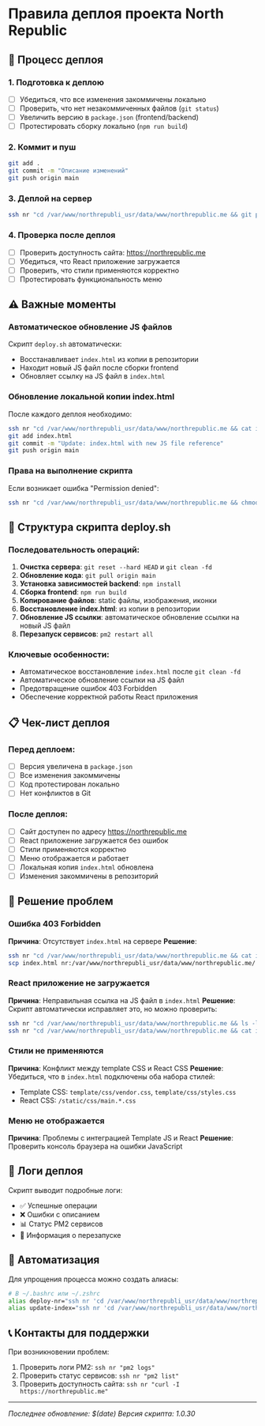 # Правила деплоя проекта North Republic

## 🚀 Процесс деплоя

### 1. Подготовка к деплою
- [ ] Убедиться, что все изменения закоммичены локально
- [ ] Проверить, что нет незакоммиченных файлов (`git status`)
- [ ] Увеличить версию в `package.json` (frontend/backend)
- [ ] Протестировать сборку локально (`npm run build`)

### 2. Коммит и пуш
```bash
git add .
git commit -m "Описание изменений"
git push origin main
```

### 3. Деплой на сервер
```bash
ssh nr "cd /var/www/northrepubli_usr/data/www/northrepublic.me && git pull origin main && chmod +x deploy.sh && ./deploy.sh"
```

### 4. Проверка после деплоя
- [ ] Проверить доступность сайта: https://northrepublic.me
- [ ] Убедиться, что React приложение загружается
- [ ] Проверить, что стили применяются корректно
- [ ] Протестировать функциональность меню

## ⚠️ Важные моменты

### Автоматическое обновление JS файлов
Скрипт `deploy.sh` автоматически:
- Восстанавливает `index.html` из копии в репозитории
- Находит новый JS файл после сборки frontend
- Обновляет ссылку на JS файл в `index.html`

### Обновление локальной копии index.html
После каждого деплоя необходимо:
```bash
ssh nr "cd /var/www/northrepubli_usr/data/www/northrepublic.me && cat index.html" > index.html
git add index.html
git commit -m "Update: index.html with new JS file reference"
git push origin main
```

### Права на выполнение скрипта
Если возникает ошибка "Permission denied":
```bash
ssh nr "cd /var/www/northrepubli_usr/data/www/northrepublic.me && chmod +x deploy.sh"
```

## 🔧 Структура скрипта deploy.sh

### Последовательность операций:
1. **Очистка сервера**: `git reset --hard HEAD` и `git clean -fd`
2. **Обновление кода**: `git pull origin main`
3. **Установка зависимостей backend**: `npm install`
4. **Сборка frontend**: `npm run build`
5. **Копирование файлов**: static файлы, изображения, иконки
6. **Восстановление index.html**: из копии в репозитории
7. **Обновление JS ссылки**: автоматическое обновление ссылки на новый JS файл
8. **Перезапуск сервисов**: `pm2 restart all`

### Ключевые особенности:
- Автоматическое восстановление `index.html` после `git clean -fd`
- Автоматическое обновление ссылки на JS файл
- Предотвращение ошибок 403 Forbidden
- Обеспечение корректной работы React приложения

## 📋 Чек-лист деплоя

### Перед деплоем:
- [ ] Версия увеличена в `package.json`
- [ ] Все изменения закоммичены
- [ ] Код протестирован локально
- [ ] Нет конфликтов в Git

### После деплоя:
- [ ] Сайт доступен по адресу https://northrepublic.me
- [ ] React приложение загружается без ошибок
- [ ] Стили применяются корректно
- [ ] Меню отображается и работает
- [ ] Локальная копия `index.html` обновлена
- [ ] Изменения закоммичены в репозиторий

## 🚨 Решение проблем

### Ошибка 403 Forbidden
**Причина**: Отсутствует `index.html` на сервере
**Решение**: 
```bash
ssh nr "cd /var/www/northrepubli_usr/data/www/northrepublic.me && cat index.html" > index.html
scp index.html nr:/var/www/northrepubli_usr/data/www/northrepublic.me/
```

### React приложение не загружается
**Причина**: Неправильная ссылка на JS файл в `index.html`
**Решение**: Скрипт автоматически исправляет это, но можно проверить:
```bash
ssh nr "cd /var/www/northrepubli_usr/data/www/northrepublic.me && ls -la static/js/"
ssh nr "cd /var/www/northrepubli_usr/data/www/northrepublic.me && cat index.html | grep main.*js"
```

### Стили не применяются
**Причина**: Конфликт между template CSS и React CSS
**Решение**: Убедиться, что в `index.html` подключены оба набора стилей:
- Template CSS: `template/css/vendor.css`, `template/css/styles.css`
- React CSS: `/static/css/main.*.css`

### Меню не отображается
**Причина**: Проблемы с интеграцией Template JS и React
**Решение**: Проверить консоль браузера на ошибки JavaScript

## 📝 Логи деплоя

Скрипт выводит подробные логи:
- ✅ Успешные операции
- ❌ Ошибки с описанием
- 📊 Статус PM2 сервисов
- 🔄 Информация о перезапуске

## 🔄 Автоматизация

Для упрощения процесса можно создать алиасы:
```bash
# В ~/.bashrc или ~/.zshrc
alias deploy-nr="ssh nr 'cd /var/www/northrepubli_usr/data/www/northrepublic.me && git pull origin main && chmod +x deploy.sh && ./deploy.sh'"
alias update-index="ssh nr 'cd /var/www/northrepubli_usr/data/www/northrepublic.me && cat index.html' > index.html && git add index.html && git commit -m 'Update index.html' && git push origin main"
```

## 📞 Контакты для поддержки

При возникновении проблем:
1. Проверить логи PM2: `ssh nr "pm2 logs"`
2. Проверить статус сервисов: `ssh nr "pm2 list"`
3. Проверить доступность сайта: `ssh nr "curl -I https://northrepublic.me"`

---
*Последнее обновление: $(date)*
*Версия скрипта: 1.0.30*

